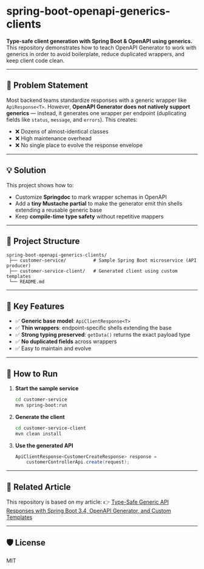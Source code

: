 # spring-boot-openapi-generics-clients

**Type-safe client generation with Spring Boot & OpenAPI using generics.**
This repository demonstrates how to teach OpenAPI Generator to work with generics in order to avoid boilerplate, reduce duplicated wrappers, and keep client code clean.

---

## 🚀 Problem Statement

Most backend teams standardize responses with a generic wrapper like `ApiResponse<T>`.
However, **OpenAPI Generator does not natively support generics** — instead, it generates one wrapper per endpoint (duplicating fields like `status`, `message`, and `errors`).
This creates:

* ❌ Dozens of almost-identical classes
* ❌ High maintenance overhead
* ❌ No single place to evolve the response envelope

---

## 💡 Solution

This project shows how to:

* Customize **Springdoc** to mark wrapper schemas in OpenAPI
* Add a **tiny Mustache partial** to make the generator emit thin shells extending a reusable generic base
* Keep **compile-time type safety** without repetitive mappers

---

## 📂 Project Structure

```text
spring-boot-openapi-generics-clients/
 ├── customer-service/          # Sample Spring Boot microservice (API producer)
 ├── customer-service-client/   # Generated client using custom templates
 └── README.md
```

---

## 🧩 Key Features

* ✅ **Generic base model**: `ApiClientResponse<T>`
* ✅ **Thin wrappers**: endpoint-specific shells extending the base
* ✅ **Strong typing preserved**: `getData()` returns the exact payload type
* ✅ **No duplicated fields** across wrappers
* ✅ Easy to maintain and evolve

---

## 🔧 How to Run

1. **Start the sample service**

   ```bash
   cd customer-service
   mvn spring-boot:run
   ```

2. **Generate the client**

   ```bash
   cd customer-service-client
   mvn clean install
   ```

3. **Use the generated API**

   ```java
   ApiClientResponse<CustomerCreateResponse> response =
       customerControllerApi.create(request);
   ```

---

## 📖 Related Article

This repository is based on my article:
👉 [Type-Safe Generic API Responses with Spring Boot 3.4, OpenAPI Generator, and Custom Templates](https://medium.com/@baris.sayli/type-safe-generic-api-responses-with-spring-boot-3-4-openapi-generator-and-custom-templates-ccd93405fb04)

---

## 🛡 License

MIT
